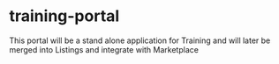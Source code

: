 # training-portal
This portal will be a stand alone application for Training and will later be merged into Listings and integrate with Marketplace
